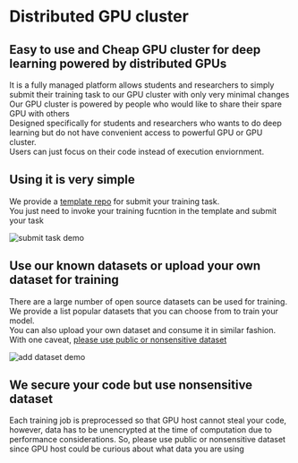 # Distributed GPU cluster
## Easy to use and Cheap GPU cluster for deep learning powered by distributed GPUs

It is a fully managed platform allows students and researchers to simply submit their training task to our GPU cluster with only very minimal changes  
Our GPU cluster is powered by people who would like to share their spare GPU with others  
Designed specifically for students and researchers who wants to do deep learning but do not have convenient access to powerful GPU or GPU cluster.  
Users can just focus on their code instead of execution enviornment.

## Using it is very simple
We provide a [template repo](https://github.com/githublu/DDLTemplate) for submit your training task.  
You just need to invoke your training fucntion in the template and submit your task

![submit task demo](../assets/submit_task_demo.gif)

## Use our known datasets or upload your own dataset for training
There are a large number of open source datasets can be used for training. We provide a list popular datasets that you can choose from to train your model.  
You can also upload your own dataset and consume it in similar fashion. With one caveat, [please use public or nonsensitive dataset](#We-secure-your-code-but-use-nonsensitive-dataset)  

![add dataset demo](../assets/add_dataset_demo.gif)

## We secure your code but use nonsensitive dataset
Each training job is preprocessed so that GPU host cannot steal your code, however, data has to be unencrypted at the time of computation due to performance considerations. So, please use public or nonsensitive dataset since GPU host could be curious about what data you are using
